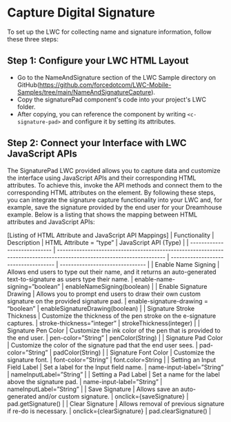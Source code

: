 # Capture Digital Signature 

To set up the LWC for collecting name and signature information, follow these three steps:

## Step 1: Configure your LWC HTML Layout
- Go to the NameAndSignature section of the LWC Sample directory on GitHub(https://github.com/forcedotcom/LWC-Mobile-Samples/tree/main/NameAndSignatureCapture).
- Copy the signaturePad component's code into your project's LWC folder.
- After copying, you can reference the component by writing `<c-signature-pad>` and configure it by setting its attributes.
## Step 2: Connect your Interface with LWC JavaScript APIs
The SignaturePad LWC provided allows you to capture data and customize the interface using JavaScript APIs and their corresponding HTML attributes.
To achieve this, invoke the API methods and connect them to the corresponding HTML attributes on the <c-signature-pad> element.
By following these steps, you can integrate the signature capture functionality into your LWC and, for example, save the signature provided by the end user for your Dreamhouse example. Below is a listing that shows the mapping between HTML attributes and JavaScript APIs:

[Listing of HTML Attribute and JavaScript API Mappings]
| Functionality                | Description                                                                                                           | HTML Attribute = “type”              | JavaScript API (Type)           |
| ---------------------------- | --------------------------------------------------------------------------------------------------------------------- | ------------------------------------ | ------------------------------- |
| Enable Name Signing          | Allows end users to type out their name, and it returns an auto-generated text-to-signature as users type their name. | enable-name-signing=”boolean”        | enableNameSigning(boolean)      |
| Enable Signature Drawing     | Allows you to prompt end users to draw their own custom signature on the provided signature pad.                      | enable-signature-drawing = “boolean” | enableSignatureDrawing(boolean) |
| Signature Stroke Thickness   | Customize the thickness of the pen stroke on the e-signature captures.                                                | stroke-thickness=”integer”           | strokeThickness(integer)        |
| Signature Pen Color          | Customize the ink color of the pen that is provided to the end user.                                                  | pen-color=”String”                   | penColor(String)                |
| Signature Pad Color          | Customize the color of the signature pad that the end user sees.                                                      | pad-color=”String”                   | padColor(String)                |
| Signature Font Color         | Customize the signature font.                                                                                         | font-color=”String”                  | font.color=String               |
| Setting an Input Field Label | Set a label for the Input field name.                                                                                 | name-input-label=”String”            | nameInputLabel=”String”         |
| Setting a Pad Label          | Set a name for the label above the signature pad.                                                                     | name-input-label=”String”            | nameInputLabel=”String”         |
| Save Signature               | Allows save an auto-generated and/or custom signature.                                                                | onclick={saveSignature}              | pad.getSignature()              |
| Clear Signature              | Allows removal of previous signature if re-do is necessary.                                                           | onclick={clearSignature}             | pad.clearSignature()            |
